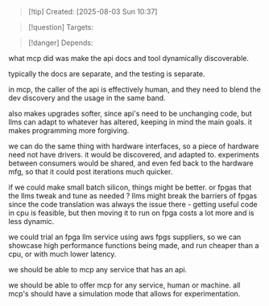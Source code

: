 
>[!tip] Created: [2025-08-03 Sun 10:37]

>[!question] Targets: 

>[!danger] Depends: 

what mcp did was make the api docs and tool dynamically discoverable.

typically the docs are separate, and the testing is separate.

in mcp, the caller of the api is effectively human, and they need to blend the dev discovery and the usage in the same band.

also makes upgrades softer, since api's need to be unchanging code, but llms can adapt to whatever has altered, keeping in mind the main goals.  it makes programming more forgiving.

we can do the same thing with hardware interfaces, so a piece of hardware need not have drivers.
it would be discovered, and adapted to.
experiments between consumers would be shared, and even fed back to the hardware mfg, so that it could post iterations much quicker.

if we could make small batch silicon, things might be better.
or fpgas that the llms tweak and tune as needed ?
llms might break the barriers of fpgas since the code translation was always the issue there - getting useful code in cpu is feasible, but then moving it to run on fpga costs a lot more and is less dynamic.

we could trial an fpga llm service using aws fpgs suppliers, so we can showcase high performance functions being made, and run cheaper than a cpu, or with much lower latency.

we should be able to mcp any service that has an api.

we should be able to offer mcp for any service, human or machine.
all mcp's should have a simulation mode that allows for experimentation.